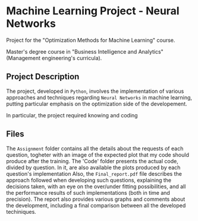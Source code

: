 # Machine Learning Project - Neural Networks
Project for the "Optimization Methods for Machine Learning" course.

Master's degree course in "Business Intelligence and Analytics" (Management engineering's curricula).

## Project Description
The project, developed in `Python`, involves the implementation of various approaches and techniques regarding `Neural Networks` in machine learning, putting particular emphasis on the optimization side of the developement.

In particular, the project required knowing and coding 

## Files
The `Assignment` folder contains all the details about the requests of each question, togheter with an image of the expected plot that my code should produce after the training.
The 'Code' folder presents the actual code, divided by question. In it, are also available the plots produced by each question's implementation 
Also, the `Final_report.pdf` file describes the approach followed when developing such questions, explaining the decisions taken, with an eye on the over/under fitting possibilities, and all the performance results of such implementations (both in time and precision).
The report also provides various graphs and comments about the development, including a final comparison between all the developed techiniques.
